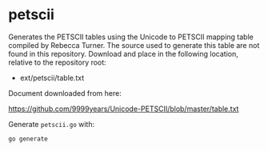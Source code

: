 # petscii

Generates the PETSCII tables using the Unicode to PETSCII mapping table compiled by Rebecca Turner. The source used to generate this table are not found in this repository. Download and place in the following location, relative to the repository root:

- ext/petscii/table.txt

Document downloaded from here:

https://github.com/9999years/Unicode-PETSCII/blob/master/table.txt

Generate `petscii.go` with:

```bash
go generate
```

